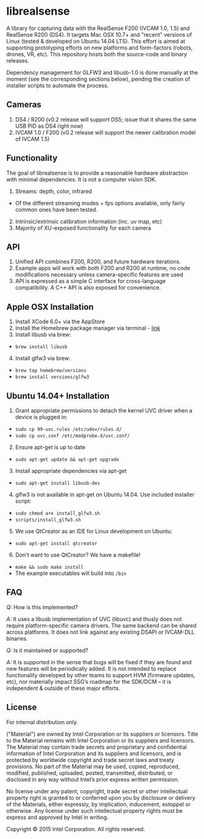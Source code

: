 # librealsense

A library for capturing data with the RealSense F200 (IVCAM 1.0, 1.5) and RealSense R200 (DS4). It targets Mac OSX 10.7+ and "recent" versions of Linux (tested & developed on Ubuntu 14.04 LTS). This effort is aimed at supporting prototyping efforts on new platforms and form-factors (robots, drones, VR, etc). This repository hosts both the source-code and binary releases.

Dependency management for GLFW3 and libusb-1.0 is done manually at the moment (see the corresponding sections below), pending the creation of installer scripts to automate the process. 

## Cameras

1.	DS4 / R200 (v0.2 release will support DS5; issue that it shares the same USB PID as DS4 right now)
2.	IVCAM 1.0 / F200 (v0.2 release will support the newer calibration model of IVCAM 1.5)

## Functionality

The goal of librealsense is to provide a reasonable hardware abstraction with minimal dependencies. It is not a computer vision SDK.

1.	Streams: depth, color, infrared
  *	Of the different streaming modes + fps options available, only fairly common ones have been tested. 
2.	Intrinsic/extrinsic calibration information (inc. uv map, etc)
3.	Majority of XU-exposed functionality for each camera

## API

1.	Unified API combines F200, R200, and future hardware iterations. 
2.	Example apps will work with both F200 and R200 at runtime, no code modifications necessary unless camera-specific features are used
3.	API is expressed as a simple C interface for cross-language compatibility. A C++ API is also exposed for convenience.


## Apple OSX Installation

1. Install XCode 6.0+ via the AppStore
2. Install the Homebrew package manager via terminal - [link](http://brew.sh/)
3. Install libusb via brew:
  * `brew install libusb`
4. Install glfw3 via brew:
  * `brew tap homebrew/versions`
  * `brew install versions/glfw3`

## Ubuntu 14.04+ Installation

1. Grant appropriate permissions to detach the kernel UVC driver when a device is plugged in:
  * `sudo cp 99-uvc.rules /etc/udev/rules.d/`
  * `sudo cp uvc.conf /etc/modprobe.d/uvc.conf/`
2. Ensure apt-get is up to date
  * `sudo apt-get update && apt-get upgrade`
3. Install appropriate dependencies via apt-get
  * `sudo apt-get install libusb-dev`
4. glfw3 is not available in apt-get on Ubuntu 14.04. Use included installer script:
  * `sudo chmod a+x install_glfw3.sh`
  * `scripts/install_glfw3.sh`
5. We use QtCreator as an IDE for Linux development on Ubuntu: 
  * `sudo apt-get install qtcreator`
6. Don't want to use QtCreator? We have a makefile!
  * `make && sudo make install`
  * The example executables will build into `/bin`

## FAQ

*Q:* How is this implemented?

*A:* It uses a libusb implementation of UVC (libuvc) and thusly does not require platform-specific camera drivers. The same backend can be shared across platforms. It does not link against any existing DSAPI or IVCAM-DLL binaries. 

*Q:* Is it maintained or supported?

*A:* It is supported in the sense that bugs will be fixed if they are found and new features will be periodically added. It is not intended to replace functionality developed by other teams to support HVM (firmware updates, etc), nor materially impact SSG’s roadmap for the SDK/DCM – it is independent & outside of these major efforts. 

## License

For internal distribution only. 

("Material") are owned by Intel Corporation or its suppliers or licensors. Title to the
Material remains with Intel Corporation or its suppliers and licensors. The Material may
contain trade secrets and proprietary and confidential information of Intel Corporation
and its suppliers and licensors, and is protected by worldwide copyright and trade secret
laws and treaty provisions. No part of the Material may be used, copied, reproduced,
modified, published, uploaded, posted, transmitted, distributed, or disclosed in any way
without Intel’s prior express written permission.

No license under any patent, copyright, trade secret or other intellectual property right
is granted to or conferred upon you by disclosure or delivery of the Materials, either
expressly, by implication, inducement, estoppel or otherwise. Any license under such
intellectual property rights must be express and approved by Intel in writing.

Copyright © 2015 Intel Corporation. All rights reserved.
